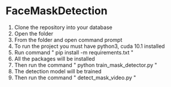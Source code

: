 # FaceMaskDetection
1. Clone the repository into your database
2. Open the folder
3. From the folder and open command prompt
4. To run the project you must have python3, cuda 10.1 installed
5. Run command " pip install -m requirements.txt "
6. All the packages will be installed
7. Then run the command " python train_mask_detector.py "
8. The detection model will be trained
9. Then run the command " detect_mask_video.py "
